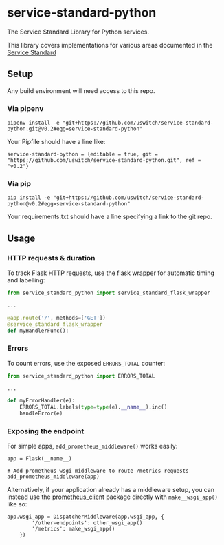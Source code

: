 # service-standard-python
The Service Standard Library for Python services.

This library covers implementations for various areas documented in the [Service Standard](https://github.com/uswitch/service-standard-docs)

## Setup

Any build environment will need access to this repo.

### Via pipenv
```
pipenv install -e "git+https://github.com/uswitch/service-standard-python.git@v0.2#egg=service-standard-python"
```
Your Pipfile should have a line like:
```
service-standard-python = {editable = true, git = "https://github.com/uswitch/service-standard-python.git", ref = "v0.2"}
```
### Via pip
```
pip install -e "git+https://github.com/uswitch/service-standard-python@v0.2#egg=service-standard-python"
```

Your requirements.txt should have a line specifying a link to the git repo.

## Usage

### HTTP requests & duration
To track Flask HTTP requests, use the flask wrapper for automatic timing and labelling:
```python
from service_standard_python import service_standard_flask_wrapper

...

@app.route('/', methods=['GET'])
@service_standard_flask_wrapper
def myHandlerFunc():
```

### Errors
To count errors, use the exposed `ERRORS_TOTAL` counter:
```python
from service_standard_python import ERRORS_TOTAL

...

def myErrorHandler(e):
    ERRORS_TOTAL.labels(type=type(e).__name__).inc()
    handleError(e)
```

### Exposing the endpoint
For simple apps, `add_prometheus_middleware()` works easily:
```
app = Flask(__name__)

# Add prometheus wsgi middleware to route /metrics requests
add_prometheus_middleware(app)
```

Alternatively, if your application already has a middleware setup, you can instead use the [prometheus_client](https://pypi.org/project/prometheus-client/) package directly with `make__wsgi_app()` like so:
```
app.wsgi_app = DispatcherMiddleware(app.wsgi_app, {
        '/other-endpoints': other_wsgi_app()
        '/metrics': make_wsgi_app()
    })
```